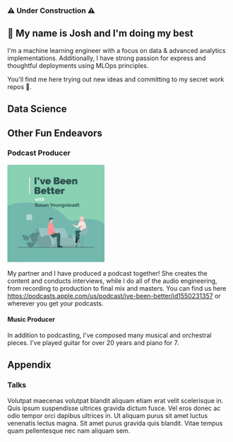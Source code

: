 ### ⚠️ Under Construction ⚠️ 

## 👋 My name is Josh and I'm doing my best

I'm a machine learning engineer with a focus on data & advanced analytics implementations. Additionally, I have strong passion for express and thoughtful deployments using MLOps principles.

You'll find me here trying out new ideas and committing to my secret work repos 🤫.



## Data Science


## Other Fun Endeavors

### Podcast Producer

<img src="https://github.com/jksmith9/jksmith9/blob/master/images/IBBCoverGraphic.jpg" height="220">

My partner and I have produced a podcast together! She creates the content and conducts interviews, while I do all of the audio engineering, from recording to production to final mix and masters. You can find us here https://podcasts.apple.com/us/podcast/ive-been-better/id1550231357 or wherever you get your podcasts.

#### Music Producer

In addition to podcasting, I've composed many musical and orchestral pieces. I've played guitar for over 20 years and piano for 7.

## Appendix

### Talks

Volutpat maecenas volutpat blandit aliquam etiam erat velit scelerisque in. Quis ipsum suspendisse ultrices gravida dictum fusce. Vel eros donec ac odio tempor orci dapibus ultrices in. Ut aliquam purus sit amet luctus venenatis lectus magna. Sit amet purus gravida quis blandit. Vitae tempus quam pellentesque nec nam aliquam sem. 
